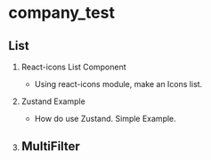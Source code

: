 # company_test


## List
1. React-icons List Component
    - Using react-icons module, make an Icons list.

2. Zustand Example
    - How do use Zustand. Simple Example.

3. MultiFilter
    - 

